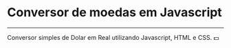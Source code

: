 # Conversor de moedas em Javascript
***
Conversor simples de Dolar em Real utilizando Javascript, HTML e CSS. :dollar:



